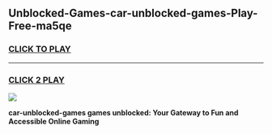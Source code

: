 
## Unblocked-Games-car-unblocked-games-Play-Free-ma5qe
<h3>
<a href="https://premium76.site?title=car-unblocked-games&ref=20M">CLICK TO PLAY</a></h3>
<hr>

<h3>
<a href="https://premium76.site?title=car-unblocked-games&ref=20M">CLICK 2 PLAY</a>
  
</h3>

<a href="https://premium76.site?title=car-unblocked-games&ref=19M"><img src="https://clearcache.store/games.png"></a>


**car-unblocked-games games unblocked: Your Gateway to Fun and Accessible Online Gaming**
